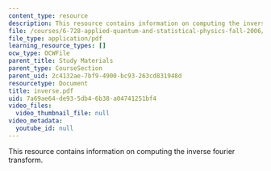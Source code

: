 ```yaml
---
content_type: resource
description: This resource contains information on computing the inverse fourier transform.
file: /courses/6-728-applied-quantum-and-statistical-physics-fall-2006/7a69ae64de935db46b38a04741251bf4_inverse.pdf
file_type: application/pdf
learning_resource_types: []
ocw_type: OCWFile
parent_title: Study Materials
parent_type: CourseSection
parent_uid: 2c4132ae-7bf9-4900-bc93-263cd831948d
resourcetype: Document
title: inverse.pdf
uid: 7a69ae64-de93-5db4-6b38-a04741251bf4
video_files:
  video_thumbnail_file: null
video_metadata:
  youtube_id: null
---
```

This resource contains information on computing the inverse fourier transform.

